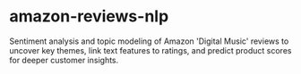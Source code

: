# amazon-reviews-nlp
Sentiment analysis and topic modeling of Amazon 'Digital Music' reviews to uncover key themes, link text features to ratings, and predict product scores for deeper customer insights.
